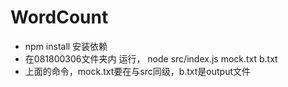 # WordCount
- npm install 安装依赖
- 在081800306文件夹内 运行， node src/index.js mock.txt b.txt
- 上面的命令，mock.txt要在与src同级，b.txt是output文件